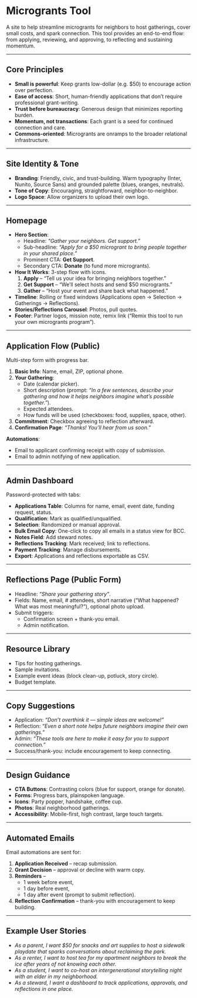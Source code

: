 # Microgrants Tool

A site to help streamline microgrants for neighbors to host gatherings, cover small costs, and spark connection. This tool provides an end-to-end flow: from applying, reviewing, and approving, to reflecting and sustaining momentum.  

---

## Core Principles
- **Small is powerful**: Keep grants low-dollar (e.g. $50) to encourage action over perfection.  
- **Ease of access**: Short, human-friendly applications that don’t require professional grant-writing.  
- **Trust before bureaucracy**: Generous design that minimizes reporting burden.  
- **Momentum, not transactions**: Each grant is a seed for continued connection and care.  
- **Commons-oriented**: Microgrants are onramps to the broader relational infrastructure.  

---

## Site Identity & Tone
- **Branding**: Friendly, civic, and trust-building. Warm typography (Inter, Nunito, Source Sans) and grounded palette (blues, oranges, neutrals).  
- **Tone of Copy**: Encouraging, straightforward, neighbor-to-neighbor.  
- **Logo Space**: Allow organizers to upload their own logo.  

---

## Homepage
- **Hero Section**:  
  - Headline: *“Gather your neighbors. Get support.”*  
  - Sub-headline: *“Apply for a $50 microgrant to bring people together in your shared place.”*  
  - Prominent CTA: **Get Support**.  
  - Secondary CTA: **Donate** (to fund more microgrants).  
- **How It Works**: 3-step flow with icons.  
  1. **Apply** – “Tell us your idea for bringing neighbors together.”  
  2. **Get Support** – “We’ll select hosts and send $50 microgrants.”  
  3. **Gather** – “Host your event and share back what happened.”  
- **Timeline**: Rolling or fixed windows (Applications open → Selection → Gatherings → Reflections).  
- **Stories/Reflections Carousel**: Photos, pull quotes.  
- **Footer**: Partner logos, mission note, remix link (“Remix this tool to run your own microgrants program”).  

---

## Application Flow (Public)
Multi-step form with progress bar.  
1. **Basic Info**: Name, email, ZIP, optional phone.  
2. **Your Gathering**:  
   - Date (calendar picker).  
   - Short description (prompt: *“In a few sentences, describe your gathering and how it helps neighbors imagine what’s possible together.”*).  
   - Expected attendees.  
   - How funds will be used (checkboxes: food, supplies, space, other).  
3. **Commitment**: Checkbox agreeing to reflection afterward.  
4. **Confirmation Page**: *“Thanks! You’ll hear from us soon.”*  

**Automations**:  
- Email to applicant confirming receipt with copy of submission.  
- Email to admin notifying of new application.  

---

## Admin Dashboard
Password-protected with tabs:  
- **Applications Table**: Columns for name, email, event date, funding request, status.  
- **Qualification**: Mark as qualified/unqualified.  
- **Selection**: Randomized or manual approval.  
- **Bulk Email Copy**: One-click to copy all emails in a status view for BCC.  
- **Notes Field**: Add steward notes.  
- **Reflections Tracking**: Mark received; link to reflections.  
- **Payment Tracking**: Manage disbursements.  
- **Export**: Applications and reflections exportable as CSV.  

---

## Reflections Page (Public Form)
- Headline: *“Share your gathering story”*.  
- Fields: Name, email, # attendees, short narrative (“What happened? What was most meaningful?”), optional photo upload.  
- Submit triggers:  
  - Confirmation screen + thank-you email.  
  - Admin notification.  

---

## Resource Library
- Tips for hosting gatherings.  
- Sample invitations.  
- Example event ideas (block clean-up, potluck, story circle).  
- Budget template.  

---

## Copy Suggestions
- Application: *“Don’t overthink it — simple ideas are welcome!”*  
- Reflection: *“Even a short note helps future neighbors imagine their own gatherings.”*  
- Admin: *“These tools are here to make it easy for you to support connection.”*  
- Success/thank-you: include encouragement to keep connecting.  

---

## Design Guidance
- **CTA Buttons**: Contrasting colors (blue for support, orange for donate).  
- **Forms**: Progress bars, plainspoken language.  
- **Icons**: Party popper, handshake, coffee cup.  
- **Photos**: Real neighborhood gatherings.  
- **Accessibility**: Mobile-first, high contrast, large touch targets.  

---

## Automated Emails
Email automations are sent for:  
1. **Application Received** – recap submission.  
2. **Grant Decision** – approval or decline with warm copy.  
3. **Reminders** –  
   - 1 week before event,  
   - 1 day before event,  
   - 1 day after event (prompt to submit reflection).  
4. **Reflection Confirmation** – thank-you with encouragement to keep building.  

---

## Example User Stories
- *As a parent, I want $50 for snacks and art supplies to host a sidewalk playdate that sparks conversations about reclaiming the park.*  
- *As a renter, I want to host tea for my apartment neighbors to break the ice after years of not knowing each other.*  
- *As a student, I want to co-host an intergenerational storytelling night with an elder in my neighborhood.*  
- *As a steward, I want a dashboard to track applications, approvals, and reflections in one place.*  
